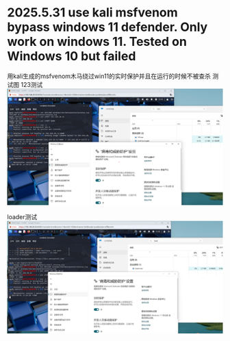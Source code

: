 # 2025.5.31 use kali msfvenom bypass windows 11 defender. Only work on windows 11. Tested on Windows 10 but failed
用kali生成的msfvenom木马绕过win11的实时保护并且在运行的时候不被查杀
测试图
123测试
![123 Image](123.png)

loader测试
![Loader Image](loader.png)
